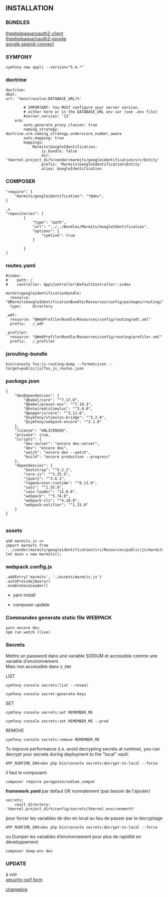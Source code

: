 ## INSTALLATION

### BUNDLES
[thephpleague/oauth2-client](https://github.com/thephpleague/oauth2-client)  
[thephpleague/oauth2-google](https://github.com/thephpleague/oauth2-google)  
[google openid-connect](https://developers.google.com/identity/protocols/oauth2/openid-connect#authenticationuriparameters)


### SYMFONY
```
symfony new appli --version="5.4.*"
```

### doctrine
```
doctrine:
dbal:
url: '%env(resolve:DATABASE_URL)%'

        # IMPORTANT: You MUST configure your server version,
        # either here or in the DATABASE_URL env var (see .env file)
        #server_version: '13'
    orm:
        auto_generate_proxy_classes: true
        naming_strategy: doctrine.orm.naming_strategy.underscore_number_aware
        auto_mapping: true
        mappings:
            Marmits\GoogleIdentification:
                is_bundle: false
                dir: '%kernel.project_dir%/vendor/marmits/googleidentification/src/Entity'
                prefix: 'Marmits\GoogleIdentification\Entity'
                alias: GoogleIdentification
```

### COMPOSER
```
"require": {
    "marmits/googleidentification": "*@dev",
}

,s
"repositories": [
        {
            "type": "path",
            "url": "../../Bundles/Marmits/GoogleIdentification",
            "options": {
                "symlink": true
            }

        }
]
```

### routes.yaml
```
#index:
#    path: /
#    controller: App\Controller\DefaultController::index

marmitsgoogleidentificationbundle:
  resource: "@MarmitsGoogleIdentificationBundle/Resources/config/packages/routing/"
  type:     directory

_wdt:
  resource: "@WebProfilerBundle/Resources/config/routing/wdt.xml"
  prefix:   /_wdt

_profiler:
  resource: "@WebProfilerBundle/Resources/config/routing/profiler.xml"
  prefix:   /_profiler
  ```

### jsrouting-bundle
```
bin/console fos:js-routing:dump --format=json --target=public/js/fos_js_routes.json
```
### package.json

``` 
{
    "devDependencies": {
        "@babel/core": "^7.17.0",
        "@babel/preset-env": "^7.19.3",
        "@hotwired/stimulus": "^3.0.0",
        "@popperjs/core": "^2.11.6",
        "@symfony/stimulus-bridge": "^3.2.0",
        "@symfony/webpack-encore": "^2.1.0"
    },
    "license": "UNLICENSED",
    "private": true,
    "scripts": {
        "dev-server": "encore dev-server",
        "dev": "encore dev",
        "watch": "encore dev --watch",
        "build": "encore production --progress"
    },
    "dependencies": {
        "bootstrap": "^5.2.2",
        "core-js": "^3.25.5",
        "jquery": "^3.6.1",
        "regenerator-runtime": "^0.13.9",
        "sass": "^1.55.0",
        "sass-loader": "12.0.0",
        "webpack": "^5.74.0",
        "webpack-cli": "^4.10.0",
        "webpack-notifier": "^1.15.0"
    }
}


```

### assets
``` 
add marmits.js => 
import marmits from '../vendor/marmits/googleidentification/src/Resources/public/js/marmitsgoogle';
let main = new marmits();
``` 

### webpack.config.js
``` 
.addEntry('marmits', './assets/marmits.js')
.autoProvidejQuery()
.enableSassLoader()

``` 
- yarn install

- composer update

### Commandes generate static file WEBPACK
``` 
yarn encore dev
npm run watch (live)
``` 


### Secrets
Mettre un password dans une variable SODIUM et accessible comme une variable d'environnement.  
Mais non accessible dans `$_ENV`  

LIST
``` 
symfony console secrets:list --reveal 

symfony console secret:generate-keys
``` 
 SET
``` 
symfony console secrets:set REMEMBER_ME

symfony console secrets:set REMEMBER_ME --prod
``` 

REMOVE 
``` 
symfony console secrets:remove REMEMBER_ME
``` 
To improve performance (i.e. avoid decrypting secrets at runtime), you can decrypt your secrets during deployment to the "local" vault:
``` 
APP_RUNTIME_ENV=dev php bin/console secrets:decrypt-to-local --force
``` 

il faut le composant:
``` 
composer require paragonie/sodium_compat
``` 
**framework.yaml**
par defaut OK normalement (pas besoin de l'ajouter)   
``` 
secrets:
    vault_directory: '%kernel.project_dir%/config/secrets/%kernel.environment%'
``` 

pour forcer les variables de dev en local au lieu de passer par le decryptage
``` 
APP_RUNTIME_ENV=dev php bin/console secrets:decrypt-to-local --force
``` 

ou Dumper les variables d’environnement pour plus de rapidité en développement:
``` 
composer dump-env dev
``` 

### UPDATE
à voir  
[security csrf form](https://symfony.com/doc/current/security/csrf.html)

[changelog](https://github.com/marmits/googleidentification/blob/main/CHANGELOG.md)

